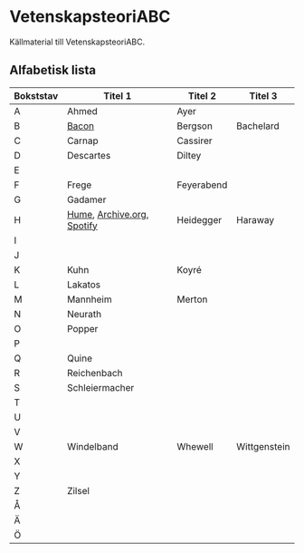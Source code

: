 # VetenskapsteoriABC
Källmaterial till VetenskapsteoriABC.

## Alfabetisk lista

| Bokststav  | Titel 1 | Titel 2 | Titel 3 | 
| ---------- | ------- | ------- | ------- | 
| A  | Ahmed  | Ayer | |
| B  | [Bacon](shownotes/bacon.md)  | Bergson | Bachelard |
| C  | Carnap | Cassirer |  |
| D  | Descartes | Diltey  |  |
| E  |  |  |  | 
| F  | Frege | Feyerabend |  |
| G  | Gadamer |  |  |
| H  | [Hume](shownotes/hume.md), [Archive.org](https://archive.org/details/davidhumeochdenskeptiskaempirismen), [Spotify](https://open.spotify.com/episode/3mT5Sgnm2ktcsLwLDkwK0i?si=8da971a5f8ad45e7)  | Heidegger | Haraway |
| I  |  |  |  |
| J  |  |  |  |
| K  | Kuhn | Koyré  |  |
| L  | Lakatos |  |  |
| M  | Mannheim | Merton  |  |
| N  | Neurath |  |  |
| O  | Popper |  |  |
| P  |  |  |  |
| Q  | Quine |  |  |
| R  | Reichenbach |  |  |
| S  | Schleiermacher |  |  |
| T  |  |  |  |
| U  |  |  |  |
| V  |  |  |  |
| W  | Windelband | Whewell | Wittgenstein |
| X  |  |  |  |
| Y  |  |  |  |
| Z  | Zilsel |  |  |
| Å  |  |  |  |
| Ä  |  |  |  |
| Ö  |  |  |  |


